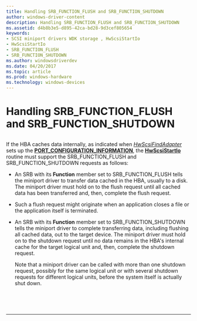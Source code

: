 ```yaml
---
title: Handling SRB_FUNCTION_FLUSH and SRB_FUNCTION_SHUTDOWN
author: windows-driver-content
description: Handling SRB_FUNCTION_FLUSH and SRB_FUNCTION_SHUTDOWN
ms.assetid: d4b8b3e5-d895-42ca-bd28-9d3cef805654
keywords:
- SCSI miniport drivers WDK storage , HwScsiStartIo
- HwScsiStartIo
- SRB_FUNCTION_FLUSH
- SRB_FUNCTION_SHUTDOWN
ms.author: windowsdriverdev
ms.date: 04/20/2017
ms.topic: article
ms.prod: windows-hardware
ms.technology: windows-devices
---
```


# Handling SRB\_FUNCTION\_FLUSH and SRB\_FUNCTION\_SHUTDOWN


## <span id="ddk_handling_srb_function_flush_and_srb_function_shutdown_kg"></span><span id="DDK_HANDLING_SRB_FUNCTION_FLUSH_AND_SRB_FUNCTION_SHUTDOWN_KG"></span>


If the HBA caches data internally, as indicated when [*HwScsiFindAdapter*](https://msdn.microsoft.com/library/windows/hardware/ff557300) sets up the [**PORT\_CONFIGURATION\_INFORMATION**](https://msdn.microsoft.com/library/windows/hardware/ff563900), the [**HwScsiStartIo**](https://msdn.microsoft.com/library/windows/hardware/ff557323) routine must support the SRB\_FUNCTION\_FLUSH and SRB\_FUNCTION\_SHUTDOWN requests as follows:

-   An SRB with its **Function** member set to SRB\_FUNCTION\_FLUSH tells the miniport driver to transfer data cached in the HBA, usually to a disk. The miniport driver must hold on to the flush request until all cached data has been transferred and, then, complete the flush request.

-   Such a flush request might originate when an application closes a file or the application itself is terminated.

-   An SRB with its **Function** member set to SRB\_FUNCTION\_SHUTDOWN tells the miniport driver to complete transferring data, including flushing all cached data, out to the target device. The miniport driver must hold on to the shutdown request until no data remains in the HBA's internal cache for the target logical unit and, then, complete the shutdown request.

    Note that a miniport driver can be called with more than one shutdown request, possibly for the same logical unit or with several shutdown requests for different logical units, before the system itself is actually shut down.

 

 


--------------------


